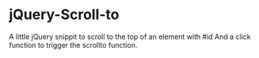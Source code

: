 # jQuery-Scroll-to

A little jQuery snippit to scroll to the top of an element with #id
And a click function to trigger the scrollto function.
